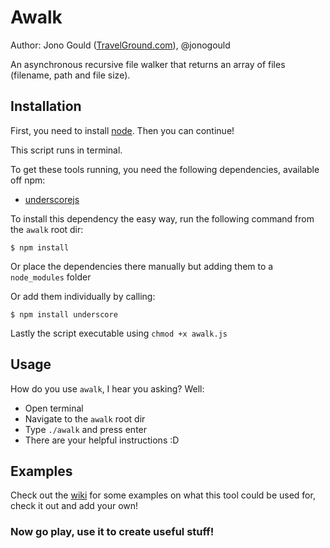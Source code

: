 Awalk
=====

Author: Jono Gould ([TravelGround.com](http://travelground.com)), @jonogould

An asynchronous recursive file walker that returns an array of files (filename, path and file size).


## Installation

First, you need to install [node](http://nodejs.org). Then you can continue!

This script runs in terminal.

To get these tools running, you need the following dependencies, available off npm:

- [underscorejs](http://underscorejs.org)

To install this dependency the easy way, run the following command from the ``` awalk ``` root dir:

``` $ npm install ```

Or place the dependencies there manually but adding them to a ``` node_modules ``` folder

Or add them individually by calling:

``` $ npm install underscore ```

Lastly the script executable using ```chmod +x awalk.js```


## Usage

How do you use ``` awalk ```, I hear you asking? Well:

- Open terminal
- Navigate to the ``` awalk ``` root dir
- Type ``` ./awalk ``` and press enter
- There are your helpful instructions :D


## Examples

Check out the [wiki](https://github.com/TravelGround/awalk/wiki) for some examples on what this tool could be used for, check it out and add your own!

### Now go play, use it to create useful stuff!